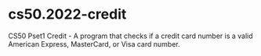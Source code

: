 # cs50.2022-credit
CS50 Pset1 Credit - A program that checks if a credit card number is a valid American Express, MasterCard, or Visa card number.

